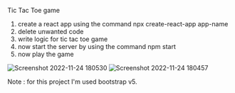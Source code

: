 Tic Tac Toe game

1) create a react app using the command npx create-react-app app-name
2) delete unwanted code 
3) write logic for tic tac toe game
4) now start the server by using the command npm start 
5) now play the game


![Screenshot 2022-11-24 180530](https://user-images.githubusercontent.com/108678028/203791050-a6a22e60-51fa-4765-b7b4-a53c263932ee.png)
![Screenshot 2022-11-24 180457](https://user-images.githubusercontent.com/108678028/203791067-5376014c-49d1-49c1-8ecb-73990fa858ee.png)


Note : for this project I'm used bootstrap v5.
